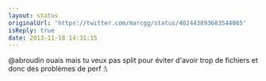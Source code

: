 ```yaml
---
layout: status
originalUrl: 'https://twitter.com/marcgg/status/402443893683544065'
isReply: true
date: 2013-11-18 14:31:15
---
```


@abroudin ouais mais tu veux pas split pour éviter d'avoir trop de fichiers et donc des problèmes de perf :\
